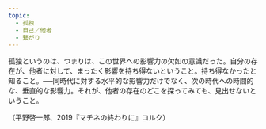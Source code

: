 ```yaml
---
topic:
  - 孤独
  - 自己／他者
  - 繋がり
---
```

孤独というのは、つまりは、この世界への影響力の欠如の意識だった。自分の存在が、他者に対して、まったく影響を持ち得ないということ。持ち得なかったと知ること。──同時代に対する水平的な影響力だけでなく、次の時代への時間的な、垂直的な影響力。それが、他者の存在のどこを探ってみても、見出せないということ。

（平野啓一郎、2019『マチネの終わりに』コルク）